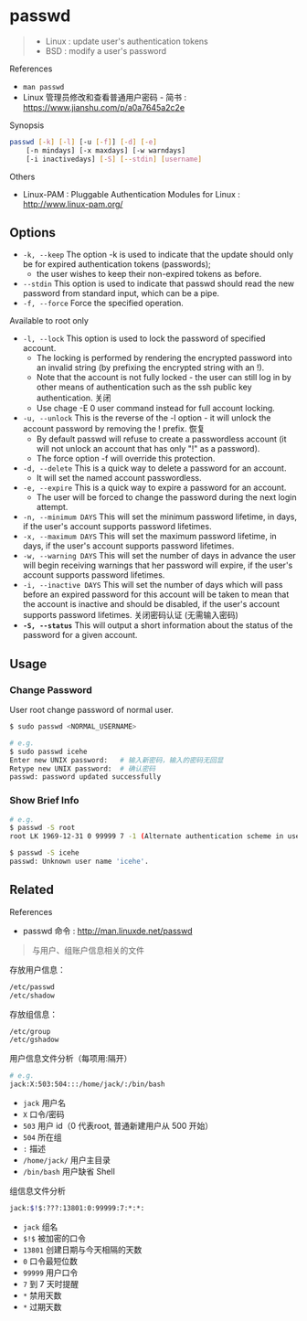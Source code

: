 # passwd

> - Linux : update user's authentication tokens
> - BSD : modify a user's password

References

- `man passwd`
- Linux 管理员修改和查看普通用户密码 - 简书 : https://www.jianshu.com/p/a0a7645a2c2e

Synopsis

```bash
passwd [-k] [-l] [-u [-f]] [-d] [-e]
    [-n mindays] [-x maxdays] [-w warndays]
    [-i inactivedays] [-S] [--stdin] [username]
```

Others

- Linux-PAM : Pluggable Authentication Modules for Linux : http://www.linux-pam.org/

## Options

- `-k, --keep` The option -k is used to indicate that the update should only be for expired authentication tokens  (passwords);
    - the  user wishes to keep their non-expired tokens as before.
- `--stdin` This option is used to indicate that passwd should read the new password from standard input, which can be a pipe.
- `-f, --force` Force the specified operation.

Available to root only

- `-l, --lock` This option is used to lock the password of specified account.
    - The locking is performed by rendering the encrypted password into an invalid string (by prefixing the encrypted  string  with  an  !).
    - Note  that  the account is not fully locked - the user can still log in by other means of authentication such as the ssh public key authentication. 关闭
    - Use chage -E 0 user command instead for full account locking.
- `-u, --unlock` This is the reverse of the -l option - it will unlock the account password by removing the ! prefix. 恢复
    - By default passwd will refuse to create a passwordless account (it will not unlock an account that has only "!" as a password).
    - The force option -f will override this protection.
- `-d, --delete` This is a quick way to delete a password for an account.
    - It will set the named  account  passwordless.
- `-e, --expire` This  is  a  quick  way to expire a password for an account.
    - The user will be forced to change the password during the next login attempt.
- `-n, --minimum DAYS` This will set the minimum password lifetime, in days, if the user's account supports password lifetimes.
- `-x, --maximum DAYS` This will set the maximum password lifetime, in days, if the user's account supports password lifetimes.
- `-w, --warning DAYS` This will set the number of days in advance the user will begin receiving warnings that her password will  expire,  if  the user's account supports password lifetimes.
- `-i, --inactive DAYS` This will set the number of days which will pass before an expired password for this account will be taken to mean that the account is inactive and should be disabled, if the user's account supports password lifetimes. 关闭密码认证 (无需输入密码)
- **`-S, --status`** This will output a short information about the status of the password for a given account.

## Usage

### Change Password

User root change password of normal user.

```bash
$ sudo passwd <NORMAL_USERNAME>

# e.g.
$ sudo passwd icehe
Enter new UNIX password:   # 输入新密码，输入的密码无回显
Retype new UNIX password:  # 确认密码
passwd: password updated successfully
```

### Show Brief Info

```bash
# e.g.
$ passwd -S root
root LK 1969-12-31 0 99999 7 -1 (Alternate authentication scheme in use.)

$ passwd -S icehe
passwd: Unknown user name 'icehe'.
```

## Related

References

- passwd 命令 : http://man.linuxde.net/passwd

> 与用户、组账户信息相关的文件

存放用户信息：

```bash
/etc/passwd
/etc/shadow
```

存放组信息：

```bash
/etc/group
/etc/gshadow
```

用户信息文件分析（每项用:隔开）

```bash
# e.g.
jack:X:503:504:::/home/jack/:/bin/bash
```

- `jack` 用户名
- `X` 口令/密码
- `503` 用户 id（0 代表root, 普通新建用户从 500 开始）
- `504` 所在组
- `:` 描述
- `/home/jack/` 用户主目录
- `/bin/bash` 用户缺省 Shell

组信息文件分析

```bash
jack:$!$:???:13801:0:99999:7:*:*:
```

- `jack` 组名
- `$!$` 被加密的口令
- `13801` 创建日期与今天相隔的天数
- `0` 口令最短位数
- `99999` 用户口令
- `7` 到 7 天时提醒
- `*` 禁用天数
- `*` 过期天数